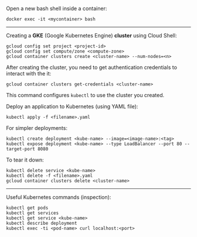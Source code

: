 Open a new bash shell inside a container:
```
docker exec -it <mycontainer> bash
```
---
Creating a **GKE** (Google Kubernetes Engine) **cluster** using Cloud Shell:
```
gcloud config set project <project-id>
gcloud config set compute/zone <compute-zone>
gcloud container clusters create <cluster-name> --num-nodes=<n>
```
After creating the cluster, you need to get authentication credentials to interact with the it:
```
gcloud container clusters get-credentials <cluster-name>
```
This command configures `kubectl` to use the cluster you created.

Deploy an application to Kubernetes (using YAML file):
```
kubectl apply -f <filename>.yaml
```
For simpler deployments:
```
kubectl create deployment <kube-name> --image=<image-name>:<tag>
kubectl expose deployment <kube-name> --type LoadBalancer --port 80 --target-port 8080
```
To tear it down:
```
kubectl delete service <kube-name>
kubectl delete -f <filename>.yaml
gcloud container clusters delete <cluster-name>
```
---
Useful Kubernetes commands (inspection):
```
kubectl get pods
kubectl get services
kubectl get service <kube-name>
kubectl describe deployment
kubectl exec -ti <pod-name> curl localhost:<port>
```